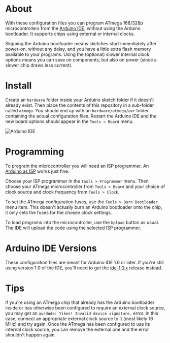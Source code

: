 About
=====

With these configuration files you can program ATmega 168/328p microcontrollers from the [Arduino IDE](http://arduino.cc), without using the Arduino bootloader. It supports chips using external or internal clocks.

Skipping the Arduino bootloader means sketches start immediately after power-on, without any delay, and you have a little extra flash memory available to your programs. Using the (optional) slower internal clock options means you can save on components, but also on power (since a slower chip draws less current).

Install
=======

Create an `hardware` folder inside your Arduino sketch folder if it doesn't already exist. Then place the contents of this repository in a sub-folder called `atmega`. You should end up with an `hardware/atmega/avr` folder containing the actual configuration files. Restart the Arduino IDE and the new board options should appear in the `Tools > Board` menu.

![Arduino IDE](http://cloud.carlos-rodrigues.com/projects/atmega/screenshot-01.png)

Programming
===========

To program the microcontroller you will need an ISP programmer. An [Arduino as ISP](http://arduino.cc/en/Tutorial/ArduinoISP) works just fine.

Choose your ISP programmer in the `Tools > Programmer` menu. Then choose your ATmega microcontroller from `Tools > Board` and your choice of clock source and clock frequency from `Tools > Clock`.

To set the ATmega configuration fuses, use the `Tools > Burn Bootloader` menu item. This doesn't actually burn an Arduino bootloader onto the chip, it only sets the fuses for the chosen clock settings.

To load programs into the microcontroller, use the `Upload` button as usual. The IDE will upload the code using the selected ISP programmer.

Arduino IDE Versions
====================

These configuration files are meant for Arduino IDE 1.6 or later. If you're still using version 1.0 of the IDE, you'll need to get the [ide-1.0.x](https://github.com/carlosefr/atmega/releases/tag/ide-1.0.x) release instead.

Tips
====

If you're using an ATmega chip that already has the Arduino bootloader inside or has otherwise been configured to require an external clock source, you may get an `avrdude: Yikes! Invalid device signature.` error. In this case, connect an appropriate external clock source to it (most likely 16 MHz) and try again. Once the ATmega has been configured to use its internal clock source, you can remove the external one and the error shouldn't happen again.
